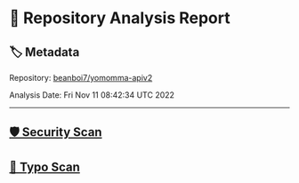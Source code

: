 # 🧪 Repository Analysis Report

## 🏷️ Metadata

Repository:
[beanboi7/yomomma-apiv2](https://github.com/beanboi7/yomomma-apiv2)

Analysis Date:
Fri Nov 11 08:42:34 UTC 2022

---

## [🛡️ Security Scan](./security)


## [🚫 Typo Scan](./typos)


